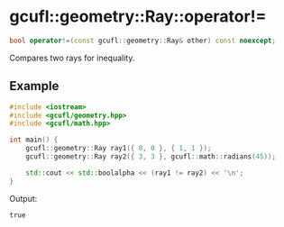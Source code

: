 # gcufl::geometry::Ray::operator!=
```cpp
bool operator!=(const gcufl::geometry::Ray& other) const noexcept;
```
Compares two rays for inequality.
## Example
```cpp
#include <iostream>
#include <gcufl/geometry.hpp>
#include <gcufl/math.hpp>

int main() {
	gcufl::geometry::Ray ray1({ 0, 0 }, { 1, 1 });
	gcufl::geometry::Ray ray2({ 3, 3 }, gcufl::math::radians(45));

	std::cout << std::boolalpha << (ray1 != ray2) << '\n';
}
```
Output:
```
true
```
